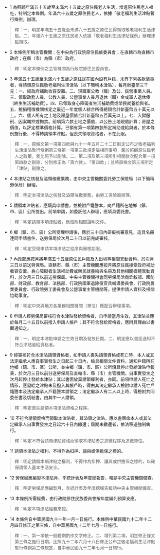 * 1 為照顧年滿五十五歲至未滿六十五歲之原住民老人生活，增進原住民老人福祉，特制定本條例。年滿六十五歲之原住民老人，依據「敬老福利生活津貼暫行條例」辦理。

> 釋：一、明定年滿五十五歲至未滿六十五歲之原住民得領取敬老福利生活津貼。二、年滿六十五歲之原住民老人依據「敬老福利生活津貼條例」辦理津貼領取。

* 2 本條例所稱主管機關：在中央為行政院原住民族委員會；在直轄市為直轄市政府；在縣（市）為縣（市）政府。

> 釋：明定本條例之主管機關為行政院原住民委員會。

* 3 年滿五十五歲至未滿六十五歲之原住民在國內設有戶籍，未有下列各款情事者，得請領原住民敬老福利生活津貼（以下簡稱本津貼），每月新臺幣三千元：一、經政府補助收容安置。二、現職軍公教（職）及公、民營事業人員。三、領取政務人員、公教人員、公營事業人員月退休（職）金或軍人退休俸（終生生活補助費）。四、已領取身心障礙者生活補助費或榮民就養給與者。五、稅捐稽徵機關核定之最近一年度個人綜合所得總額合計新臺幣五十萬元以上。六、個人所有之土地及房屋價值合計新臺幣五百萬元以上。七、入獄服刑、因案羈押或拘禁。前項第六款土地之價值，以公告土地現值計算；房屋之價值，以評定標準價格計算。已領有第一項第四款所定補助或給與者，於本條例施行後，不得轉請領本津貼。但喪失領取資格者，不在此限。

> 釋：一、原條文第一項第四款與九十一年五月二十二日制定公布之敬老福利生活津貼暫行條例第三條第一項第三款規定屬相同事項，鑑於照顧原住民老人之政策，爰比照予以刪除。二、第二項及第三項所引相關款次配合第一項第四款之刪除，分別修正為「第六款」、「第四款」；並將原條文第三項所定「津貼」刪除之。

* 4 本津貼之核發及溢領催繳業務，由中央主管機關委託勞工保險局（以下簡稱勞保局）辦理。

> 釋：明定本項津貼之核發及溢領催繳業務，由勞工保險局辦理。

* 5 請領本津貼者，應填具申請書，並檢附戶籍謄本，向戶籍所在地鄉（鎮、市、區）公所提出。前項申請，如委託他人辦理，應填具委託書。

> 釋：明定請領本項津貼者，應檢附相關證明文件。

* 6 鄉（鎮、市、區）公所受理申請後，應於三十日內研擬初審意見，造具名冊連同申請書件，送勞保局於次月二十日以前完成審核。

> 釋：明定受理申請本項津貼之程序與審核期限。

* 7 內政部應按月將年滿五十五歲原住民戶籍及入出境等相關異動資料，於次月三日以前送勞保局。直轄市、縣（市）主管機關應按月將原住民接受政府補助收容安置、身心障礙者生活補助費或榮民就養給與名冊及其他相關媒體異動資料，於次月三日以前送勞保局。中央主管機關得會同勞保局洽商銓敘部、國防部、財政部、教育部、法務部、行政院國軍退除役官兵輔導委員會、行政院農業委員會、行政院勞工委員會及公營事業主管機關等，提供申請人資料及相關協助事宜。

> 釋：明定中央與地方各業務相關機關（單位）應配合辦理事項。

* 8 申請人經勞保局審核符合本津貼發給資格者，自申請當月生效，其津貼並應於每月二十五日以前撥入申請人帳戶；其不符合發給資格者，應附具理由以書面通知之。

> 釋：一、明定本津貼申請之生效日期及發放日期。二、明定應以書面通知不符合津貼發給資格者。

* 9 經審核符合本津貼請領資格者，如申請人喪失請領資格或死亡時，本人或其法定繼承人應自事實發生之日起三十日內，檢具相關文件資料，通知戶籍所在地鄉（鎮、市、區）公所，並由鄉（鎮、市、區）公所填具停止發給津貼申報表，於次月三日以前分送勞保局及直轄市、縣（市）主管機關，自事實發生之次月起停止發給本津貼；其以書面放棄請領權利者，亦同。前項申請人死亡之情形，應發給之津貼未及撥入其帳戶時，得由其法定繼承人檢附申請人死亡戶籍謄本及法定繼承人戶籍謄本請領之；法定繼承人有二人以上時，得檢附共同委任書及切結書，由其中一人請領。

> 釋：明定喪失請領本項津貼資格之程序。

* 10 不符合請領資格而領取本津貼者，其溢領之津貼，應以書面命本人或其法定繼承人自事實發生之日起六十日內繳還；屆期未繳還者，依法移送強制執行。

> 釋：明定不符合請領津貼資格而領取本津貼者之追繳程序及追繳單位。

* 11 請領本津貼之權利，不得作為扣押、讓與或供擔保之標的。

> 釋：明定請領本項津貼之權利，不得作為扣押、讓與或供擔保之標的，以確保請領人基本生活安全。

* 12 勞保局應編製本津貼月、季統計表及年度總報告，報請中央主管機關備查。

> 釋：明定勞保局應編製月、季統計表及年度總報告報請中央主管機關備查。

* 13 本條例所需經費，由行政院原住民族委員會按年度編列預算支應。

> 釋：明定本項津貼經費來諒。

* 14 本條例自中華民國九十一年一月一日施行。本條例中華民國九十二年十二月四日修正之第三條，自中華民國九十二年七月一日施行。

> 釋：一、第一項依一般體例酌作文字修正。二、增列第二項，明定修正條文第三條之施行日期，比照九十二年六月十八日修正公布之敬老福利生活津貼暫行條例第三條規定，自中華民國九十二年七月一日施行。

